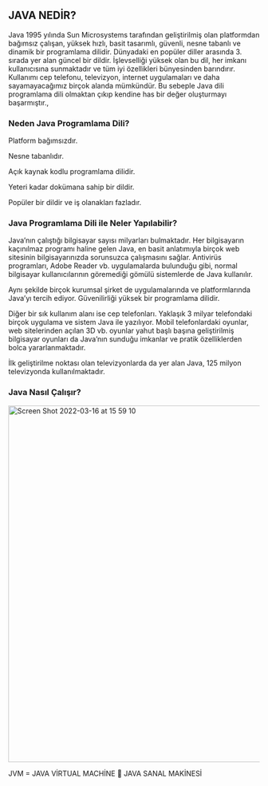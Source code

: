 ## JAVA NEDİR?​
Java 1995 yılında Sun Microsystems tarafından geliştirilmiş olan platformdan bağımsız çalışan, yüksek hızlı, basit tasarımlı, güvenli, nesne tabanlı ve dinamik bir programlama dilidir. Dünyadaki en popüler diller arasında 3. sırada yer alan güncel bir dildir. İşlevselliği yüksek olan bu dil, her imkanı kullanıcısına sunmaktadır ve tüm iyi özellikleri bünyesinden barındırır. Kullanımı cep telefonu, televizyon, internet uygulamaları ve daha sayamayacağımız birçok alanda mümkündür. Bu sebeple Java dili programlama dili olmaktan çıkıp kendine has bir değer oluşturmayı başarmıştır.​,

### Neden Java Programlama Dili?​

Platform bağımsızdır.​

Nesne tabanlıdır.​

Açık kaynak kodlu programlama dilidir.​

Yeteri kadar dokümana sahip bir dildir.​

Popüler bir dildir ve iş olanakları fazladır.​

### Java Programlama Dili ile Neler Yapılabilir?​

Java’nın çalıştığı bilgisayar sayısı milyarları bulmaktadır. Her bilgisayarın kaçınılmaz programı haline gelen Java, en basit anlatımıyla birçok web sitesinin bilgisayarınızda sorunsuzca çalışmasını sağlar. Antivirüs programları, Adobe Reader vb. uygulamalarda bulunduğu gibi, normal bilgisayar kullanıcılarının göremediği gömülü sistemlerde de Java kullanılır.​

Aynı şekilde birçok kurumsal şirket de uygulamalarında ve platformlarında Java’yı tercih ediyor. Güvenilirliği yüksek bir programlama dilidir.​

Diğer bir sık kullanım alanı ise cep telefonları. Yaklaşık 3 milyar telefondaki birçok uygulama ve sistem Java ile yazılıyor. Mobil telefonlardaki oyunlar, web sitelerinden açılan 3D vb. oyunlar yahut başlı başına geliştirilmiş bilgisayar oyunları da Java’nın sunduğu imkanlar ve pratik özelliklerden bolca yararlanmaktadır.​

İlk geliştirilme noktası olan televizyonlarda da yer alan Java, 125 milyon televizyonda kullanılmaktadır.​
​

### Java Nasıl Çalışır?​

<img width="715" alt="Screen Shot 2022-03-16 at 15 59 10" src="https://user-images.githubusercontent.com/48391281/158595252-bad81f31-85d2-4f8a-a465-8dcb053aaa35.png">

JVM = JAVA VİRTUAL MACHİNE  JAVA SANAL MAKİNESİ​
